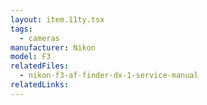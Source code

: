 ```yaml
---
layout: item.11ty.tsx
tags:
  - cameras
manufacturer: Nikon
model: F3
relatedFiles:
  - nikon-f3-af-finder-dx-1-service-manual
relatedLinks:
---
```

